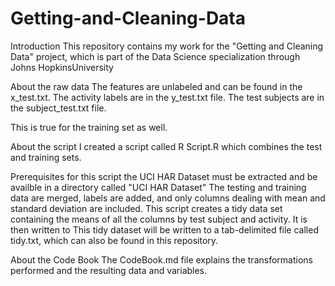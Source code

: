 # Getting-and-Cleaning-Data

Introduction
This repository contains my work for the "Getting and Cleaning Data" project, which is part of the Data Science specialization through Johns HopkinsUniversity

About the raw data
The features are unlabeled and can be found in the x_test.txt. The activity labels are in the y_test.txt file. The test subjects are in the subject_test.txt file.

This is true for the training set as well.

About the script
I created a script called R Script.R which combines the test and training sets. 

Prerequisites for this script
the UCI HAR Dataset must be extracted and be availble in a directory called "UCI HAR Dataset"
The testing and training data are merged, labels are added, and only columns dealing with mean and standard deviation are included. This script creates a tidy data set containing the means of all the columns by test subject and activity. It is then written to This tidy dataset will be written to a tab-delimited file called tidy.txt, which can also be found in this repository.

About the Code Book
The CodeBook.md file explains the transformations performed and the resulting data and variables.
